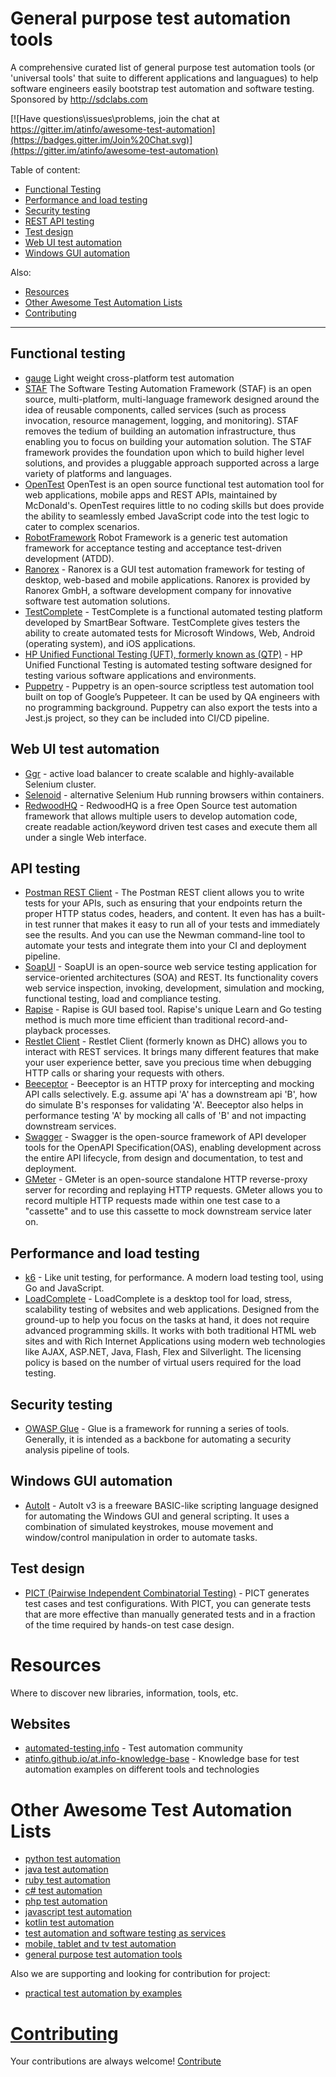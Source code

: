 # General purpose test automation tools

A comprehensive curated list of general purpose test automation tools (or 'universal tools' that suite to different applications and languagues) to help software engineers easily bootstrap test automation and software testing. Sponsored by http://sdclabs.com

[![Have questions\issues\problems, join the chat at https://gitter.im/atinfo/awesome-test-automation](https://badges.gitter.im/Join%20Chat.svg)](https://gitter.im/atinfo/awesome-test-automation)

Table of content:

- [Functional Testing](#functional-testing)
- [Performance and load testing](#performance-and-load-testing)
- [Security testing](#security-testing)
- [REST API testing](#api-testing)
- [Test design](#test-design)
- [Web UI test automation](#web-ui-test-automation)
- [Windows GUI automation](#windows-gui-automation)

Also:

- [Resources](#resources)
- [Other Awesome Test Automation Lists](#other-awesome-test-automation-lists)
- [Contributing](#contributing)

---

## Functional testing
* [gauge](http://getgauge.io) Light weight cross-platform test automation
* [STAF](http://staf.sourceforge.net/) The Software Testing Automation Framework (STAF) is an open source, multi-platform, multi-language framework designed around the idea of reusable components, called services (such as process invocation, resource management, logging, and monitoring). STAF removes the tedium of building an automation infrastructure, thus enabling you to focus on building your automation solution. The STAF framework provides the foundation upon which to build higher level solutions, and provides a pluggable approach supported across a large variety of platforms and languages.
* [OpenTest](https://getopentest.org/) OpenTest is an open source functional test automation tool for web applications, mobile apps and REST APIs, maintained by McDonald's. OpenTest requires little to no coding skills but does provide the ability to seamlessly embed JavaScript code into the test logic to cater to complex scenarios.
* [RobotFramework](http://robotframework.org/) Robot Framework is a generic test automation framework for acceptance testing and acceptance test-driven development (ATDD).
* [Ranorex](http://www.ranorex.com/) - Ranorex is a GUI test automation framework for testing of desktop, web-based and mobile applications. Ranorex is provided by Ranorex GmbH, a software development company for innovative software test automation solutions.
* [TestComplete](https://smartbear.com/product/testcomplete/overview/) - TestComplete is a functional automated testing platform developed by SmartBear Software. TestComplete gives testers the ability to create automated tests for Microsoft Windows, Web, Android (operating system), and iOS applications.
* [HP Unified Functional Testing (UFT), formerly known as (QTP)](http://www8.hp.com/us/en/software-solutions/unified-functional-automated-testing/index.html) - HP Unified Functional Testing is automated testing software designed for testing various software applications and environments.
* [Puppetry](https://puppetry.app/) - Puppetry is an open-source scriptless test automation tool built on top of Google’s Puppeteer. It can be used by QA engineers with no programming background. Puppetry can also export the tests into a Jest.js project, so they can be  included into CI/CD pipeline.

## Web UI test automation
* [Ggr](https://github.com/aandryashin/ggr) - active load balancer to create scalable and highly-available Selenium cluster.
* [Selenoid](https://github.com/aandryashin/selenoid) - alternative Selenium Hub running browsers within containers.
* [RedwoodHQ](https://github.com/dmolchanenko/RedwoodHQ) - RedwoodHQ is a free Open Source test automation framework that allows multiple users to develop automation code, create readable action/keyword driven test cases and execute them all under a single Web interface.

## API testing

* [Postman REST Client](https://www.npmjs.com/package/postman-bdd) - The Postman REST client allows you to write tests for your APIs, such as ensuring that your endpoints return the proper HTTP status codes, headers, and content. It even has has a built-in test runner that makes it easy to run all of your tests and immediately see the results. And you can use the Newman command-line tool to automate your tests and integrate them into your CI and deployment pipeline.
* [SoapUI](https://www.soapui.org/) - SoapUI is an open-source web service testing application for service-oriented architectures (SOA) and REST. Its functionality covers web service inspection, invoking, development, simulation and mocking, functional testing, load and compliance testing.
* [Rapise](https://www.inflectra.com/Rapise/) - Rapise is GUI based tool. Rapise's unique Learn and Go testing method is much more time efficient than traditional record-and-playback processes. 
* [Restlet Client](https://chrome.google.com/webstore/detail/restlet-client-rest-api-t/aejoelaoggembcahagimdiliamlcdmfm) - Restlet Client (formerly known as DHC) allows you to interact with REST services. It brings many different features that make your user experience better, save you precious time when debugging HTTP calls or sharing your requests with others.
* [Beeceptor](https://beeceptor.com) - Beeceptor is an HTTP proxy for intercepting and mocking API calls selectively. E.g. assume api 'A' has a downstream api 'B', how do simulate B's responses for validating 'A'. Beeceptor also helps in performance testing 'A' by mocking all calls of 'B' and not impacting downstream services.
* [Swagger](https://swagger.io/) - Swagger is the open-source framework of API developer tools for the OpenAPI Specification(OAS), enabling development across the entire API lifecycle, from design and documentation, to test and deployment. 
* [GMeter](https://github.com/hexdigest/gmeter) - GMeter is an open-source standalone HTTP reverse-proxy server for recording and replaying HTTP requests. GMeter allows you to record multiple HTTP requests made within one test case to a "cassette" and to use this cassette to mock downstream service later on.

## Performance and load testing
* [k6](https://github.com/loadimpact/k6) - Like unit testing, for performance. A modern load testing tool, using Go and JavaScript.
* [LoadComplete](https://smartbear.com/product/loadcomplete/overview/) - LoadComplete is a desktop tool for load, stress, scalability testing of websites and web applications. Designed from the ground-up to help you focus on the tasks at hand, it does not require advanced programming skills. It works with both traditional HTML web sites and with Rich Internet Applications using modern web technologies like AJAX, ASP.NET, Java, Flash, Flex and Silverlight. The licensing policy is based on the number of virtual users required for the load testing.

## Security testing

* [OWASP Glue](https://github.com/OWASP/glue) - Glue is a framework for running a series of tools. Generally, it is intended as a backbone for automating a security analysis pipeline of tools.

## Windows GUI automation

* [AutoIt](https://www.autoitscript.com/site/) - AutoIt v3 is a freeware BASIC-like scripting language designed for automating the Windows GUI and general scripting. It uses a combination of simulated keystrokes, mouse movement and window/control manipulation in order to automate tasks.

## Test design

* [PICT (Pairwise Independent Combinatorial Testing)](https://github.com/Microsoft/pict) - PICT generates test cases and test configurations. With PICT, you can generate tests that are more effective than manually generated tests and in a fraction of the time required by hands-on test case design.

# Resources
Where to discover new libraries, information, tools, etc.

## Websites

* [automated-testing.info](http://automated-testing.info) - Test automation community
* [atinfo.github.io/at.info-knowledge-base](http://atinfo.github.io/at.info-knowledge-base/)  - Knowledge base for test automation examples on different tools and technologies

# Other Awesome Test Automation Lists

* [python test automation](https://github.com/atinfo/awesome-test-automation/blob/master/python-test-automation.md) 
* [java test automation](https://github.com/atinfo/awesome-test-automation/blob/master/java-test-automation.md) 
* [ruby test automation](https://github.com/atinfo/awesome-test-automation/blob/master/ruby-test-automation.md) 
* [c# test automation](https://github.com/atinfo/awesome-test-automation/blob/master/c%23-test-automation.md) 
* [php test automation](https://github.com/atinfo/awesome-test-automation/blob/master/php-test-automation.md) 
* [javascript test automation](https://github.com/atinfo/awesome-test-automation/blob/master/javascript-test-automation.md) 
* [kotlin test automation](https://github.com/atinfo/awesome-test-automation/blob/master/kotlin-test-automation.md) 
* [test automation and software testing as services](https://github.com/atinfo/awesome-test-automation/blob/master/automation-and-testing-as-service.md) 
* [mobile, tablet and tv test automation](https://github.com/atinfo/awesome-test-automation/blob/master/mobile-test-automation.md)
* [general purpose test automation tools](https://github.com/atinfo/awesome-test-automation/blob/master/general-purpose-test-automation-tools.md)

Also we are supporting and looking for contribution for project:

* [practical test automation by examples](https://github.com/atinfo/at.info-knowledge-base)


# [Contributing](https://github.com/atinfo/awesome-test-automation/blob/master/CONTRIBUTING.md)
Your contributions are always welcome! [Contribute](https://github.com/atinfo/awesome-test-automation/blob/master/CONTRIBUTING.md)
